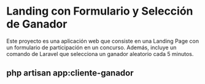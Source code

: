 # Landing con Formulario y Selección de Ganador

Este proyecto es una aplicación web que consiste en una Landing Page con un formulario de participación en un concurso. Además, incluye un comando de Laravel que selecciona un ganador aleatorio cada 5 minutos.

##   php artisan app:cliente-ganador

